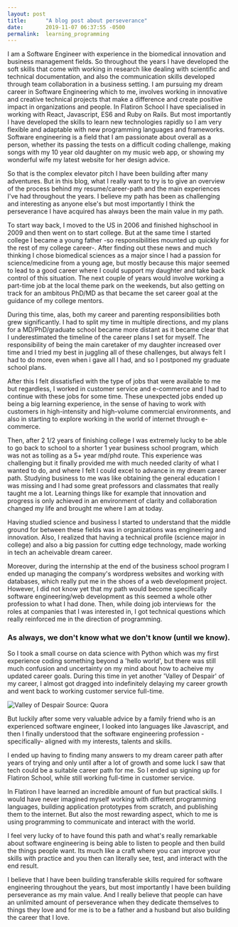 ```yaml
---
layout: post
title:      "A blog post about perseverance"
date:       2019-11-07 06:37:55 -0500
permalink:  learning_programming
---
```


I am a Software Engineer with experience in the biomedical innovation and business management fields. So throughout the years I have developed the soft skills that come with working in research like dealing with scientific and technical documentation, and also the communication skills developed through team collaboration in a business setting. I am pursuing my dream career in Software Engineering which to me, involves working in innovative and creative technical projects that make a difference and create positive impact in organizations and people. In Flatiron School I have specialised in working with React, Javascript, ES6 and Ruby on Rails. But most importantly I have developed the skills to learn new technologies rapidly so I am very flexible and adaptable with new programming languages and frameworks. Software engineering is a field that I am passionate about overall as a person, whether its passing the tests on a difficult coding challenge, making songs with my 10 year old daughter on my music web app, or showing my wonderful wife my latest website for her design advice.

So that is the complex elevator pitch I have been building after many adventures. But in this blog, what I really want to try is to give an overview of the process behind my resume/career-path and the main experiences I've had throughout the years. I believe my path has been as challenging and interesting as anyone else's but most importantly I think the perseverance I have acquired has always been the main value in my path.

To start way back, I moved to the US in 2006 and finished highschool in 2009 and then went on to start college. But at the same time I started college I became a young father -so responsibilities mounted up quickly for the rest of my college career-. After finding out these news and much thinking I chose biomedical sciences as a major since I had a passion for science/medicine from a young age, but mostly because this major seemed to lead to a good career where I could support my daughter and take back control of this situation. The next couple of years would involve working a part-time job at the local theme park on the weekends, but also getting on track for an ambitous PhD/MD as that became the set career goal at the guidance of my college mentors.

During this time, alas, both my career and parenting responsibilities both grew significantly. I had to split my time in multiple directions, and my plans for a MD/PhD/graduate school became more distant as it became clear that I underestimated the timeline of the career plans I set for myself. The responsibility of being the main caretaker of my daughter increased over time and I tried my best in juggling all of these challenges, but always felt I had to do more, even when i gave all I had, and so I postponed my graduate school plans.

After this I felt dissatisfied with the type of jobs that were available to me but regardless, I worked in customer service and e-commerce and I had to continue with these jobs for some time. These unexpected jobs ended up being a big learning experience, in the sense of having to work with customers in high-intensity and high-volume commercial environments, and also in starting to explore working in the world of internet through e-commerce.

Then, after 2 1/2 years of finishing college I was extremely lucky to be able to go back to school to a shorter 1 year business school program, which was not as tolling as a 5+ year md/phd route. This experience was challenging but it finally provided me with much needed clarity of what I wanted to do, and where I felt I could excel to advance in my dream career path. Studying business to me was like obtaining the general education I was missing and I had some great professors and classmates that really taught me a lot. Learning things like for example that innovation and progress is only achieved in an environment of clarity and collaboration changed my life and brought me where I am at today.

Having studied science and business I started to understand that the middle ground for between these fields was in organizations was engineering and innovation. Also, I realized that having a technical profile (science major in college) and also a big passion for cutting edge technology, made working in tech an acheivable dream career. 

Moreover, during the internship at the end of the business school program I ended up managing the company's wordpress websites and working with databases, which really put me in the shoes of a web development project. However, I did not know yet that my path would become specifically software engineering/web development as this seemed a whole other profession to what I had done. Then, while doing job interviews for  the roles at companies that I was interested in, I got technical questions which really reinforced me in the direction of programming.

### As always, we don't know what we don't know (until we know).

So I took a small course on data science with Python which was my first experience coding something beyond a 'hello world', but there was still much confusion and uncertainty on my mind about how to acheive my updated career goals. During this time in yet another 'Valley of Despair' of my career, I almost got dragged into indefinitely delaying my career growth and went back to working customer service full-time. 

![Valley of Despair](https://qph.fs.quoracdn.net/main-qimg-479710148d811d4017b943691dff4325.webp)
Source: Quora

But luckily after some very valuable advice by a family friend who is an experienced software engineer, I looked into languages like Javascript, and then I finally understood that the software engineering profession -specifically- aligned with my interests, talents and skills. 

I ended up having to finding many answers to my dream career path after years of trying and only until after a lot of growth and some luck I saw that tech could be a suitable career path for me. So I ended up signing up for Flatiron School, while still working full-time in customer service.

In Flatiron I have learned an incredible amount of fun but practical skills. I would have never imagined myself working with different programming languages, building application prototypes from scratch, and publishing them to the internet. But also the most rewarding aspect, which to me is using programming to communicate and interact with the world.

I feel very lucky of to have found this path and what's really remarkable about software engineering is being able to listen to people and then build the things people want. Its much like a craft where you can improve your skills with practice and you then can literally see, test, and interact with the end result. 

I believe that I have been building transferable skills required for software engineering throughout the years, but most importantly I have been building perseverance as my main value. And I really believe that people can have an unlimited amount of perseverance when they dedicate themselves to things they love and for me is to be a father and a husband but also building the career that I love.
